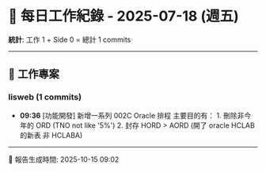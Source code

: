 # 📅 每日工作紀錄 - 2025-07-18 (週五)

**統計**: 工作 1 + Side 0 = 總計 1 commits

---

## 💼 工作專案

### lisweb (1 commits)

- **09:36** [功能開發] 新增一系列 002C Oracle 排程 主要目的有： 1. 刪除非今年的 ORD (TNO not like '5%') 2. 封存 HORD > AORD (開了 oracle HCLAB 的新表 非 HCLABA)

---

📅 報告生成時間: 2025-10-15 09:02
